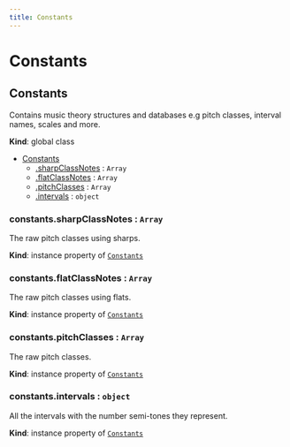 ```yaml
---
title: Constants
---
```


# Constants

<a name="Constants"></a>

## Constants
Contains music theory structures and databases
e.g pitch classes, interval names, scales and more.

**Kind**: global class  

* [Constants](#Constants)
    * [.sharpClassNotes](#Constants+sharpClassNotes) : <code>Array</code>
    * [.flatClassNotes](#Constants+flatClassNotes) : <code>Array</code>
    * [.pitchClasses](#Constants+pitchClasses) : <code>Array</code>
    * [.intervals](#Constants+intervals) : <code>object</code>

<a name="Constants+sharpClassNotes"></a>

### constants.sharpClassNotes : <code>Array</code>
The raw pitch classes using sharps.

**Kind**: instance property of [<code>Constants</code>](#Constants)  
<a name="Constants+flatClassNotes"></a>

### constants.flatClassNotes : <code>Array</code>
The raw pitch classes using flats.

**Kind**: instance property of [<code>Constants</code>](#Constants)  
<a name="Constants+pitchClasses"></a>

### constants.pitchClasses : <code>Array</code>
The raw pitch classes.

**Kind**: instance property of [<code>Constants</code>](#Constants)  
<a name="Constants+intervals"></a>

### constants.intervals : <code>object</code>
All the intervals with the number semi-tones they represent.

**Kind**: instance property of [<code>Constants</code>](#Constants)  
